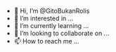 - 👋 Hi, I’m @GitoBukanRolis
- 👀 I’m interested in ...
- 🌱 I’m currently learning ...
- 💞️ I’m looking to collaborate on ...
- 📫 How to reach me ...

<!---
GitoBukanRolis/GitoBukanRolis is a ✨ special ✨ repository because its `README.md` (this file) appears on your GitHub profile.
You can click the Preview link to take a look at your changes.
--->
